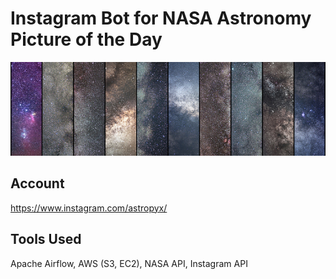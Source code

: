 # Instagram Bot for NASA Astronomy Picture of the Day
<img src="./images/banner.jpg" width="1250" />

## Account
https://www.instagram.com/astropyx/

## Tools Used
Apache Airflow, AWS (S3, EC2), NASA API, Instagram API
